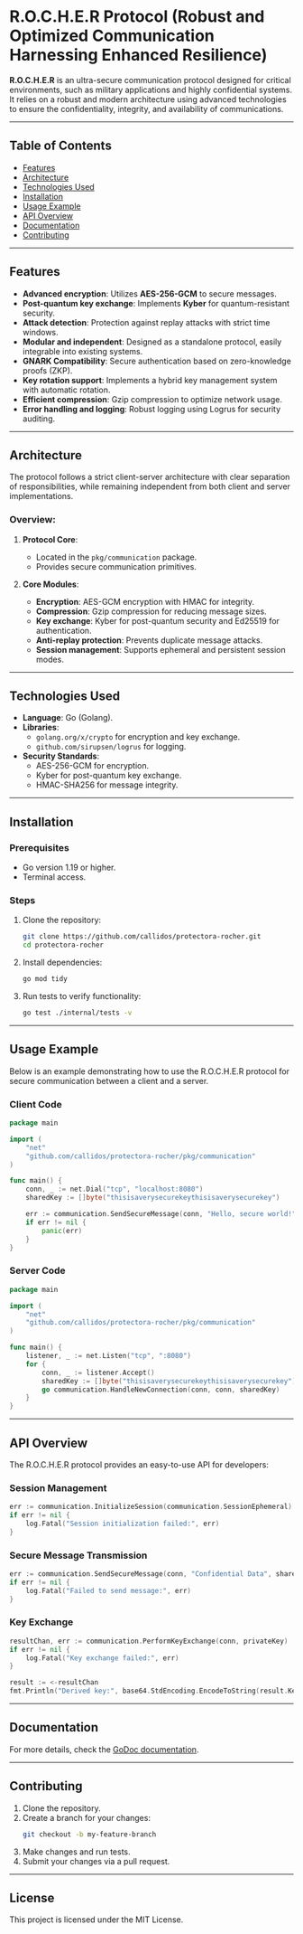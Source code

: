 # R.O.C.H.E.R Protocol (Robust and Optimized Communication Harnessing Enhanced Resilience)

**R.O.C.H.E.R** is an ultra-secure communication protocol designed for critical environments, such as military applications and highly confidential systems. It relies on a robust and modern architecture using advanced technologies to ensure the confidentiality, integrity, and availability of communications.

---

## Table of Contents

- [Features](#features)
- [Architecture](#architecture)
- [Technologies Used](#technologies-used)
- [Installation](#installation)
- [Usage Example](#usage-example)
- [API Overview](#api-overview)
- [Documentation](#documentation)
- [Contributing](#contributing)

---

## Features

- **Advanced encryption**: Utilizes **AES-256-GCM** to secure messages.
- **Post-quantum key exchange**: Implements **Kyber** for quantum-resistant security.
- **Attack detection**: Protection against replay attacks with strict time windows.
- **Modular and independent**: Designed as a standalone protocol, easily integrable into existing systems.
- **GNARK Compatibility**: Secure authentication based on zero-knowledge proofs (ZKP).
- **Key rotation support**: Implements a hybrid key management system with automatic rotation.
- **Efficient compression**: Gzip compression to optimize network usage.
- **Error handling and logging**: Robust logging using Logrus for security auditing.

---

## Architecture

The protocol follows a strict client-server architecture with clear separation of responsibilities, while remaining independent from both client and server implementations.

### Overview:

1. **Protocol Core**:
   - Located in the `pkg/communication` package.
   - Provides secure communication primitives.

2. **Core Modules**:
   - **Encryption**: AES-GCM encryption with HMAC for integrity.
   - **Compression**: Gzip compression for reducing message sizes.
   - **Key exchange**: Kyber for post-quantum security and Ed25519 for authentication.
   - **Anti-replay protection**: Prevents duplicate message attacks.
   - **Session management**: Supports ephemeral and persistent session modes.

---

## Technologies Used

- **Language**: Go (Golang).
- **Libraries**:
  - `golang.org/x/crypto` for encryption and key exchange.
  - `github.com/sirupsen/logrus` for logging.
- **Security Standards**:
  - AES-256-GCM for encryption.
  - Kyber for post-quantum key exchange.
  - HMAC-SHA256 for message integrity.

---

## Installation

### Prerequisites

- Go version 1.19 or higher.
- Terminal access.

### Steps

1. Clone the repository:
   ```bash
   git clone https://github.com/callidos/protectora-rocher.git
   cd protectora-rocher
   ```

2. Install dependencies:
   ```bash
   go mod tidy
   ```

3. Run tests to verify functionality:
   ```bash
   go test ./internal/tests -v
   ```

---

## Usage Example

Below is an example demonstrating how to use the R.O.C.H.E.R protocol for secure communication between a client and a server.

### Client Code

```go
package main

import (
    "net"
    "github.com/callidos/protectora-rocher/pkg/communication"
)

func main() {
    conn, _ := net.Dial("tcp", "localhost:8080")
    sharedKey := []byte("thisisaverysecurekeythisisaverysecurekey")

    err := communication.SendSecureMessage(conn, "Hello, secure world!", sharedKey, 1, 3600)
    if err != nil {
        panic(err)
    }
}
```

### Server Code

```go
package main

import (
    "net"
    "github.com/callidos/protectora-rocher/pkg/communication"
)

func main() {
    listener, _ := net.Listen("tcp", ":8080")
    for {
        conn, _ := listener.Accept()
        sharedKey := []byte("thisisaverysecurekeythisisaverysecurekey")
        go communication.HandleNewConnection(conn, conn, sharedKey)
    }
}
```

---

## API Overview

The R.O.C.H.E.R protocol provides an easy-to-use API for developers:

### Session Management
```go
err := communication.InitializeSession(communication.SessionEphemeral)
if err != nil {
    log.Fatal("Session initialization failed:", err)
}
```

### Secure Message Transmission
```go
err := communication.SendSecureMessage(conn, "Confidential Data", sharedKey, 42, 3600)
if err != nil {
    log.Fatal("Failed to send message:", err)
}
```

### Key Exchange
```go
resultChan, err := communication.PerformKeyExchange(conn, privateKey)
if err != nil {
    log.Fatal("Key exchange failed:", err)
}

result := <-resultChan
fmt.Println("Derived key:", base64.StdEncoding.EncodeToString(result.Key[:]))
```

---

## Documentation

For more details, check the [GoDoc documentation](https://pkg.go.dev/github.com/callidos/protectora-rocher/pkg/communication).

---

## Contributing

1. Clone the repository.
2. Create a branch for your changes:
   ```bash
   git checkout -b my-feature-branch
   ```
3. Make changes and run tests.
4. Submit your changes via a pull request.

---

## License

This project is licensed under the MIT License.

